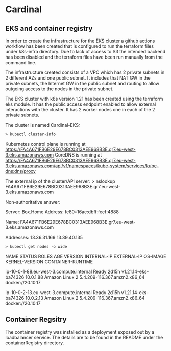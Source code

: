 # Cardinal
EKS and container registry
--------------------------

In order to create the infrastructure for the EKS cluster a github actions workflow has been created that is configured to run the terraform files under k8s-infra
directory. Due to lack of access to S3 the intended backend has been disabled and the terraform files have been run manually from the command line.

The infrastructure created consists of a VPC which has 2 private subnets in 2 different AZs and one public subnet. It includes that NAT GW in the private subnets, 
the Internet GW in the public subnet and routing to allow outgoing access to the nodes in the private subnet.

The EKS cluster with k8s version 1.21 has been created using the terraform eks module. It has the public access endpoint enabled to allow external interactions with the cluster.  It has 2 worker nodes one in each of the 2 private subnets.

The cluster is named Cardinal-EKS:

    > kubectl cluster-info

Kubernetes control plane is running at https://FA4A671FB6E29E678BC0313AEE968B3E.gr7.eu-west-3.eks.amazonaws.com
CoreDNS is running at https://FA4A671FB6E29E678BC0313AEE968B3E.gr7.eu-west-3.eks.amazonaws.com/api/v1/namespaces/kube-system/services/kube-dns:dns/proxy


The external ip of the cluster/API server:
    >  nslookup FA4A671FB6E29E678BC0313AEE968B3E.gr7.eu-west-3.eks.amazonaws.com

Non-authoritative answer:

Server:  Box.Home
Address:  fe80::16ae:dbff:fecf:4888

Name:    FA4A671FB6E29E678BC0313AEE968B3E.gr7.eu-west-3.eks.amazonaws.com

Addresses:  13.36.31.169
          13.39.40.135
          

    > kubectl get nodes -o wide

NAME                                      STATUS   ROLES    AGE     VERSION                INTERNAL-IP   EXTERNAL-IP   OS-IMAGE         KERNEL-VERSION CONTAINER-RUNTIME

ip-10-0-1-88.eu-west-3.compute.internal   Ready    <none>   2d15h   v1.21.14-eks-ba74326   10.0.1.88     <none>        Amazon Linux 2   5.4.209-116.367.amzn2.x86_64   docker://20.10.17
          
ip-10-0-2-13.eu-west-3.compute.internal   Ready    <none>   2d15h   v1.21.14-eks-ba74326   10.0.2.13     <none>        Amazon Linux 2   5.4.209-116.367.amzn2.x86_64   docker://20.10.17
  
Container Regsitry
------------------

  The container registry was installed as a deployment exposed out by a loadbalancer service. The details are to be found in the README under the containerRegistry directory.
  
